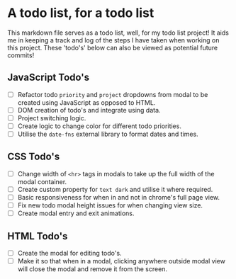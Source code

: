 # A todo list, for a todo list

This markdown file serves as a todo list, well, for my todo list project! It aids me in keeping a track and log of the steps I have taken when working on this project. These 'todo's' below can also be viewed as potential future commits!

## JavaScript Todo's

- [ ] Refactor todo `priority` and `project` dropdowns from modal to be created using JavaScript as opposed to HTML.
- [ ] DOM creation of todo's and integrate using data.
- [ ] Project switching logic.
- [ ] Create logic to change color for different todo priorities.
- [ ] Utilise the `date-fns` external library to format dates and times.

## CSS Todo's

- [ ] Change width of `<hr>` tags in modals to take up the full width of the modal container.
- [ ] Create custom property for `text dark` and utilise it where required.
- [ ] Basic responsiveness for when in and not in chrome's full page view.
- [ ] Fix new todo modal height issues for when changing view size.
- [ ] Create modal entry and exit animations.

## HTML Todo's

- [ ] Create the modal for editing todo's.
- [ ] Make it so that when in a modal, clicking anywhere outside modal view will close the modal and remove it from the screen.